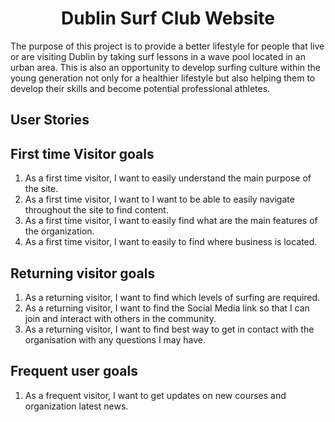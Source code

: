 <h1 align="center">Dublin Surf Club Website</h1>

The purpose of this project is to provide a better lifestyle for people that live or are visiting Dublin by taking surf lessons in a wave pool located in an urban area. This is also an opportunity to develop surfing culture within the young generation not only for a healthier lifestyle but also helping them to develop their skills and become potential professional athletes.

## User Stories

## First time Visitor goals
1. As a first time visitor, I want to easily understand the main purpose of the site. 
2. As a first time visitor, I want to I want to be able to easily navigate throughout the site to find content.
3. As a first time visitor, I want to easily find what are the main features of the organization.
4. As a first time visitor, I want to easily to find where business is located.


## Returning visitor goals
1. As a returning visitor, I want to find which levels of surfing are required.
2. As a returning visitor, I want to find the Social Media link so that I can join and interact with others in the community.
3. As a returning visitor, I want to find best way to get in contact with the organisation with any questions I may have.

## Frequent user goals
1. As a frequent visitor, I want to get updates on new courses and organization latest news.

